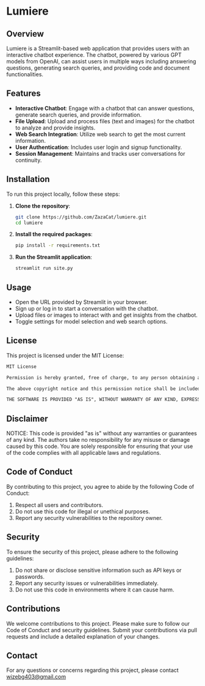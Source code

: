 # Lumiere

## Overview
Lumiere is a Streamlit-based web application that provides users with an interactive chatbot experience. The chatbot, powered by various GPT models from OpenAI, can assist users in multiple ways including answering questions, generating search queries, and providing code and document functionalities.

## Features
- **Interactive Chatbot**: Engage with a chatbot that can answer questions, generate search queries, and provide information.
- **File Upload**: Upload and process files (text and images) for the chatbot to analyze and provide insights.
- **Web Search Integration**: Utilize web search to get the most current information.
- **User Authentication**: Includes user login and signup functionality.
- **Session Management**: Maintains and tracks user conversations for continuity.

## Installation
To run this project locally, follow these steps:

1. **Clone the repository**:
    ```bash
    git clone https://github.com/ZazaCat/lumiere.git
    cd lumiere
    ```

2. **Install the required packages**:
    ```bash
    pip install -r requirements.txt
    ```

3. **Run the Streamlit application**:
    ```bash
    streamlit run site.py
    ```

## Usage
- Open the URL provided by Streamlit in your browser.
- Sign up or log in to start a conversation with the chatbot.
- Upload files or images to interact with and get insights from the chatbot.
- Toggle settings for model selection and web search options.

## License
This project is licensed under the MIT License:
```markdown
MIT License

Permission is hereby granted, free of charge, to any person obtaining a copy of this software and associated documentation files (the "Software"), to deal in the Software without restriction, including without limitation the rights to use, copy, modify, merge, publish, distribute, sublicense, and/or sell copies of the Software, and to permit persons to whom the Software is furnished to do so, subject to the following conditions:

The above copyright notice and this permission notice shall be included in all copies or substantial portions of the Software.

THE SOFTWARE IS PROVIDED "AS IS", WITHOUT WARRANTY OF ANY KIND, EXPRESS OR IMPLIED, INCLUDING BUT NOT LIMITED TO THE WARRANTIES OF MERCHANTABILITY, FITNESS FOR A PARTICULAR PURPOSE AND NONINFRINGEMENT. IN NO EVENT SHALL THE AUTHORS OR COPYRIGHT HOLDERS BE LIABLE FOR ANY CLAIM, DAMAGES OR OTHER LIABILITY, WHETHER IN AN ACTION OF CONTRACT, TORT OR OTHERWISE, ARISING FROM, OUT OF OR IN CONNECTION WITH THE SOFTWARE OR THE USE OR OTHER DEALINGS IN THE SOFTWARE.
```

## Disclaimer
NOTICE: This code is provided "as is" without any warranties or guarantees of any kind. The authors take no responsibility for any misuse or damage caused by this code. You are solely responsible for ensuring that your use of the code complies with all applicable laws and regulations.

## Code of Conduct
By contributing to this project, you agree to abide by the following Code of Conduct:
1. Respect all users and contributors.
2. Do not use this code for illegal or unethical purposes.
3. Report any security vulnerabilities to the repository owner.

## Security
To ensure the security of this project, please adhere to the following guidelines:
1. Do not share or disclose sensitive information such as API keys or passwords.
2. Report any security issues or vulnerabilities immediately.
3. Do not use this code in environments where it can cause harm.

## Contributions
We welcome contributions to this project. Please make sure to follow our Code of Conduct and security guidelines. Submit your contributions via pull requests and include a detailed explanation of your changes.

## Contact
For any questions or concerns regarding this project, please contact wizebg403@gmail.com
